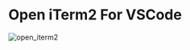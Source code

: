 # Open iTerm2 For VSCode

![open_iterm2](https://github.com/mushanshitiancai/vscode-open-iterm2/blob/master/res/img1.png)